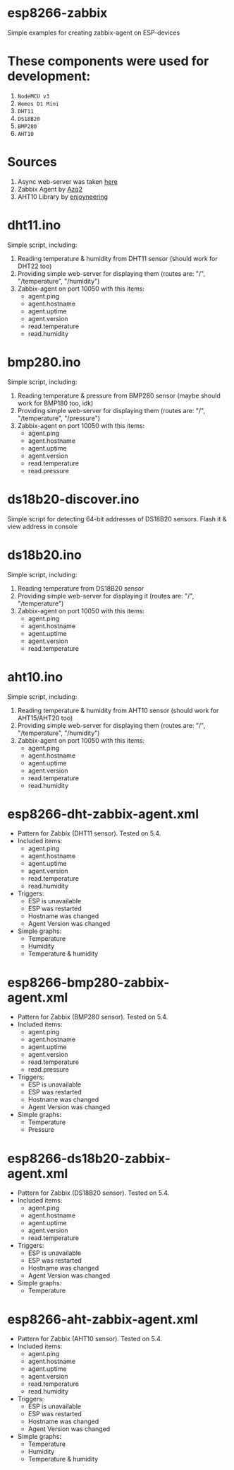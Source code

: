 # esp8266-zabbix
Simple examples for creating zabbix-agent on ESP-devices

# These components were used for development:

1) `NodeMCU v3`
2) `Wemos D1 Mini`
3) `DHT11`
4) `DS18B20`
5) `BMP280`
6) `AHT10`

# Sources
1) Async web-server was taken [here](https://randomnerdtutorials.com/esp8266-dht11dht22-temperature-and-humidity-web-server-with-arduino-ide/)
2) Zabbix Agent by [Azq2](https://github.com/Azq2)
3) AHT10 Library by [enjoyneering](https://github.com/enjoyneering/AHT10)

# dht11.ino
Simple script, including:
1) Reading temperature & humidity from DHT11 sensor (should work for DHT22 too)
2) Providing simple web-server for displaying them (routes are: "/", "/temperature", "/humidity")
3) Zabbix-agent on port 10050 with this items:
    - agent.ping
    - agent.hostname
    - agent.uptime
    - agent.version
    - read.temperature
    - read.humidity

# bmp280.ino
Simple script, including:
1) Reading temperature & pressure from BMP280 sensor (maybe should work for BMP180 too, idk)
2) Providing simple web-server for displaying them (routes are: "/", "/temperature", "/pressure")
3) Zabbix-agent on port 10050 with this items:
    - agent.ping
    - agent.hostname
    - agent.uptime
    - agent.version
    - read.temperature
    - read.pressure

# ds18b20-discover.ino
Simple script for detecting 64-bit addresses of DS18B20 sensors. Flash it & view address in console

# ds18b20.ino
Simple script, including:
1) Reading temperature from DS18B20 sensor
2) Providing simple web-server for displaying it (routes are: "/", "/temperature")
3) Zabbix-agent on port 10050 with this items:
    - agent.ping
    - agent.hostname
    - agent.uptime
    - agent.version
    - read.temperature

# aht10.ino
Simple script, including:
1) Reading temperature & humidity from AHT10 sensor (should work for AHT15/AHT20 too)
2) Providing simple web-server for displaying them (routes are: "/", "/temperature", "/humidity")
3) Zabbix-agent on port 10050 with this items:
    - agent.ping
    - agent.hostname
    - agent.uptime
    - agent.version
    - read.temperature
    - read.humidity

# esp8266-dht-zabbix-agent.xml
* Pattern for Zabbix (DHT11 sensor). Tested on 5.4. 
* Included items:
    - agent.ping
    - agent.hostname
    - agent.uptime
    - agent.version
    - read.temperature
    - read.humidity
* Triggers:
    - ESP is unavailable
    - ESP was restarted
    - Hostname was changed
    - Agent Version was changed
* Simple graphs:
    - Temperature
    - Humidity
    - Temperature & humidity

# esp8266-bmp280-zabbix-agent.xml
* Pattern for Zabbix (BMP280 sensor). Tested on 5.4. 
* Included items:
    - agent.ping
    - agent.hostname
    - agent.uptime
    - agent.version
    - read.temperature
    - read.pressure
* Triggers:
    - ESP is unavailable
    - ESP was restarted
    - Hostname was changed
    - Agent Version was changed
* Simple graphs:
    - Temperature
    - Pressure
    
# esp8266-ds18b20-zabbix-agent.xml
* Pattern for Zabbix (DS18B20 sensor). Tested on 5.4. 
* Included items:
    - agent.ping
    - agent.hostname
    - agent.uptime
    - agent.version
    - read.temperature
* Triggers:
    - ESP is unavailable
    - ESP was restarted
    - Hostname was changed
    - Agent Version was changed
* Simple graphs:
    - Temperature

# esp8266-aht-zabbix-agent.xml
* Pattern for Zabbix (AHT10 sensor). Tested on 5.4. 
* Included items:
    - agent.ping
    - agent.hostname
    - agent.uptime
    - agent.version
    - read.temperature
    - read.humidity
* Triggers:
    - ESP is unavailable
    - ESP was restarted
    - Hostname was changed
    - Agent Version was changed
* Simple graphs:
    - Temperature
    - Humidity
    - Temperature & humidity
